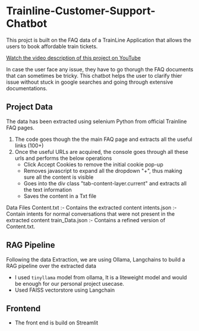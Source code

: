 # Trainline-Customer-Support-Chatbot
This projct is built on the FAQ data of a TrainLine Application that allows the users to book affordable train tickets.

<a href="https://youtu.be/Sm01LUBx0rg" target="_blank" rel="noopener noreferrer">Watch the video description of this project on YouTube</a>


In case the user face any issue, they have to go thorugh the FAQ documents that can sometimes be tricky. This chatbot helps the user to clarify thier issue without stuck in google searches and going through extensive documentations.

## Project Data
The data has been extracted using selenium Python from official Trainline FAQ pages.
1. The code goes though the the main FAQ page and extracts all the useful links (100+)
2. Once the useful URLs are acquired, the console goes through all these urls and performs the below operations
   - Click Accept Cookies to remove the initial cookie pop-up
   - Removes javascript to expand all the dropdown "+", thus making sure all the content is visible
   - Goes into the div class "tab-content-layer.current" and extracts all the text information
   - Saves the content in a Txt file

Data Files
Content.txt :- Contains the extracted content
intents.json :- Contain intents for normal conversations that were not present in the extracted content
train_Data.json :- Contains a refined version of Content.txt.

## RAG Pipeline
Following the data Extraction, we are using Ollama, Langchains to build a RAG pipeline over the extracted data
- I used `tinyllama` model from ollama, It is a liteweight model and would be enough for our personal project usecase.
- Used FAISS vectorstore using Langchain

## Frontend
-  The front end is build on Streamlit
